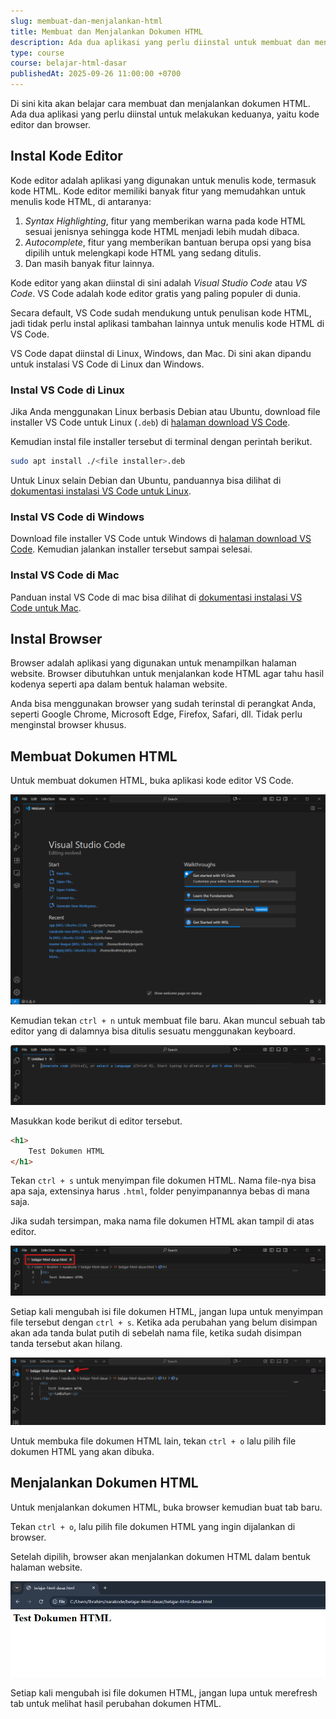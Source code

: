```yaml
---
slug: membuat-dan-menjalankan-html
title: Membuat dan Menjalankan Dokumen HTML
description: Ada dua aplikasi yang perlu diinstal untuk membuat dan menjalankan dokumen HTML, yaitu kode editor dan browser.
type: course
course: belajar-html-dasar
publishedAt: 2025-09-26 11:00:00 +0700
---
```


Di sini kita akan belajar cara membuat dan menjalankan dokumen HTML. Ada dua aplikasi yang perlu diinstal untuk melakukan keduanya, yaitu kode editor dan browser.

## Instal Kode Editor

Kode editor adalah aplikasi yang digunakan untuk menulis kode, termasuk kode HTML. Kode editor memiliki banyak fitur yang memudahkan untuk menulis kode HTML, di antaranya:

1. *Syntax Highlighting*, fitur yang memberikan warna pada kode HTML sesuai jenisnya sehingga kode HTML menjadi lebih mudah dibaca.
2. *Autocomplete*, fitur yang memberikan bantuan berupa opsi yang bisa dipilih untuk melengkapi kode HTML yang sedang ditulis.
3. Dan masih banyak fitur lainnya.

Kode editor yang akan diinstal di sini adalah *Visual Studio Code* atau *VS Code*. VS Code adalah kode editor gratis yang paling populer di dunia.

Secara default, VS Code sudah mendukung untuk penulisan kode HTML, jadi tidak perlu instal aplikasi tambahan lainnya untuk menulis kode HTML di VS Code.

VS Code dapat diinstal di Linux, Windows, dan Mac. Di sini akan dipandu untuk instalasi VS Code di Linux dan Windows.

### Instal VS Code di Linux

Jika Anda menggunakan Linux berbasis Debian atau Ubuntu, download file installer VS Code untuk Linux (`.deb`) di [halaman download VS Code](https://code.visualstudio.com/download).

Kemudian instal file installer tersebut di terminal dengan perintah berikut.

```bash
sudo apt install ./<file installer>.deb
```

Untuk Linux selain Debian dan Ubuntu, panduannya bisa dilihat di [dokumentasi instalasi VS Code untuk Linux](https://code.visualstudio.com/docs/setup/linux).

### Instal VS Code di Windows

Download file installer VS Code untuk Windows di [halaman download VS Code](https://code.visualstudio.com/download). Kemudian jalankan installer tersebut sampai selesai.

### Instal VS Code di Mac

Panduan instal VS Code di mac bisa dilihat di [dokumentasi instalasi VS Code untuk Mac](https://code.visualstudio.com/docs/setup/mac).

## Instal Browser

Browser adalah aplikasi yang digunakan untuk menampilkan halaman website. Browser dibutuhkan untuk menjalankan kode HTML agar tahu hasil kodenya seperti apa dalam bentuk halaman website.

Anda bisa menggunakan browser yang sudah terinstal di perangkat Anda, seperti Google Chrome, Microsoft Edge, Firefox, Safari, dll. Tidak perlu menginstal browser khusus.

## Membuat Dokumen HTML

Untuk membuat dokumen HTML, buka aplikasi kode editor VS Code.

![Kode editor VS Code](./images/2-membuat-dan-menjalankan-html/vs-code.png)

Kemudian tekan `ctrl + n` untuk membuat file baru. Akan muncul sebuah tab editor yang di dalamnya bisa ditulis sesuatu menggunakan keyboard.

![Kode editor file baru VS Code](./images/2-membuat-dan-menjalankan-html/kode-editor-file-baru.png)

Masukkan kode berikut di editor tersebut.

```html
<h1>
    Test Dokumen HTML
</h1>
```

Tekan `ctrl + s` untuk menyimpan file dokumen HTML. Nama file-nya bisa apa saja, extensinya harus `.html`, folder penyimpanannya bebas di mana saja.

Jika sudah tersimpan, maka nama file dokumen HTML akan tampil di atas editor.

![Nama file kode editor VS Code](./images/2-membuat-dan-menjalankan-html/nama-file-kode-editor.png)

Setiap kali mengubah isi file dokumen HTML, jangan lupa untuk menyimpan file tersebut dengan `ctrl + s`. Ketika ada perubahan yang belum disimpan akan ada tanda bulat putih di sebelah nama file, ketika sudah disimpan tanda tersebut akan hilang.

![File belum tersimpan kode editor VS Code](./images/2-membuat-dan-menjalankan-html/file-belum-tersimpan-kode-edtior.png)

Untuk membuka file dokumen HTML lain, tekan `ctrl + o` lalu pilih file dokumen HTML yang akan dibuka. 

## Menjalankan Dokumen HTML

Untuk menjalankan dokumen HTML, buka browser kemudian buat tab baru.

Tekan `ctrl + o`, lalu pilih file dokumen HTML yang ingin dijalankan di browser.

Setelah dipilih, browser akan menjalankan dokumen HTML dalam bentuk halaman website.

![File dokumen HTML dibuka di browser](./images/2-membuat-dan-menjalankan-html/file-html-di-browser.png)

Setiap kali mengubah isi file dokumen HTML, jangan lupa untuk merefresh tab untuk melihat hasil perubahan dokumen HTML.